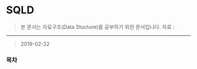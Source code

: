 SQLD
====================

> 본 문서는 자료구조(Data Stucture)를 공부하기 위한 문서입니다. 
> 자료 : 
-------
> 2019-02-22

### 목차





